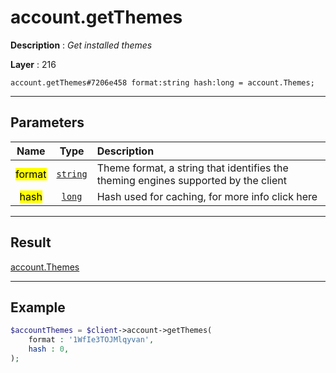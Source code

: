 # account.getThemes

**Description** : *Get installed themes*

**Layer** : 216

```tl
account.getThemes#7206e458 format:string hash:long = account.Themes;
```

---

## Parameters

| Name | Type | Description |
| :---: | :---: | :--- |
| <mark>format</mark> | [`string`](type/string) | Theme format, a string that identifies the theming engines supported by the client |
| <mark>hash</mark> | [`long`](type/long) | Hash used for caching, for more info click here |

---

## Result

[account.Themes](type/account.Themes)

---

## Example

```php
$accountThemes = $client->account->getThemes(
	format : '1WfIe3TOJMlqyvan',
	hash : 0,
);
```